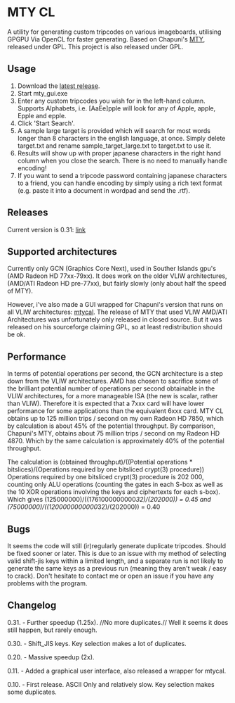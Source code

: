 MTY CL
======

A utility for generating custom tripcodes on various imageboards, utilising GPGPU Via OpenCL for faster generating.
Based on Chapuni's [MTY](http://naniya.sourceforge.jp/), released under GPL.
This project is also released under GPL.

Usage
-----
1. Download the [latest release](https://github.com/downloads/madsbuvi/MTY_CL/mty_cl_031.rar).
2. Start mty_gui.exe
3. Enter any custom tripcodes you wish for in the left-hand column. Supports Alphabets, i.e. [AaEe]pple will look for any of Apple, apple, Epple and epple.
4. Click 'Start Search'.
5. A sample large target is provided which will search for most words longer than 8 characters in the english language, at once. Simply delete target.txt and rename sample_target_large.txt to target.txt to use it.
6. Results will show up with proper japanese characters in the right hand column when you close the search. There is no need to manually handle encoding!
7. If you want to send a tripcode password containing japanese characters to a friend, you can handle encoding by simply using a rich text format (e.g. paste it into a document in wordpad and send the .rtf).

Releases
--------
Current version is 0.31: [link](https://github.com/downloads/madsbuvi/MTY_CL/mty_cl_031.rar)


Supported architectures
-----------------------
Currently only GCN (Graphics Core Next), used in Souther Islands gpu's (AMD Radeon HD 77xx-79xx).
It does work on the older VLIW architectures, (AMD/ATI Radeon HD pre-77xx), but fairly slowly (only about half the speed of MTY).

However, i've also made a GUI wrapped for Chapuni's version that runs on all VLIW architectures: [mtycal](https://github.com/downloads/madsbuvi/MTY_CL/mtycal.rar).
The release of MTY that used VLIW AMD/ATI Architectures was unfortunately only released in closed source.
But it was released on his sourceforge claiming GPL, so at least redistribution should be ok.

Performance
-----------
In terms of potential operations per second, the GCN architecture is a step down from the VLIW architectures. AMD has chosen to sacrifice
some of the brilliant potential number of operations per second obtainable in the VLIW architectures, for a more manageable ISA (the new is scalar, rather than VLIW).
Therefore it is expected that a 7xxx card will have lower performance for some applications than the equivalent 6xxx card.
MTY CL obtains up to 125 million trips / second on my own Radeon HD 7850, which by calculation is about 45% of the potential throughput.
By comparison, Chapuni's MTY, obtains about 75 million trips / second on my Radeon HD 4870. Which by the same calculation is approximately 40% of the potential throughput.

The calculation is (obtained throughput)/((Potential operations * bitslices)/(Operations required by one bitsliced crypt(3) procedure))
Operations required by one bitsliced crypt(3) procedure is 202 000, counting only ALU operations (counting the gates in each S-box as well as the 10 XOR operations involving the keys and ciphertexts for each s-box).
Which gives (125000000)/((1761000000000*32)/(202000)) = 0.45 and (75000000)/((1200000000000*32)/(202000)) = 0.40

Bugs
----
It seems the code will still (ir)regularly generate duplicate tripcodes. Should be fixed sooner or later. This is due to an issue with my method of selecting valid shift-jis keys within a limited length, and a separate run is not likely to generate the same keys as a previous run (meaning they aren't weak / easy to crack).
Don't hesitate to contact me or open an issue if you have any problems with the program.

Changelog
---------
0.31. - Further speedup (1.25x). //No more duplicates.// Well it seems it does still happen, but rarely enough.

0.30. - Shift_JIS keys. Key selection makes a lot of duplicates.

0.20. - Massive speedup (2x).

0.11. - Added a graphical user interface, also released a wrapper for mtycal.

0.10. - First release. ASCII Only and relatively slow. Key selection makes some duplicates.